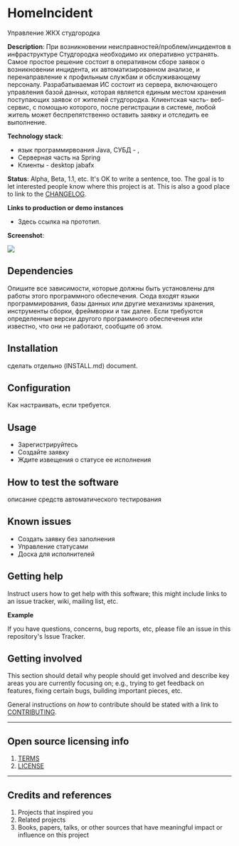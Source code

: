 # HomeIncident
Управление ЖКХ студгородка

**Description**:  При возникновении неисправностей/проблем/инцидентов в инфраструктуре Студгородка необходимо их оперативно устранять. Самое простое решение состоит в оперативном сборе заявок о возникновении инцидента, их автоматизированном анализе, и перенаправление к профильным службам и обслуживающему персоналу.
Разрабатываемая ИС состоит из сервера, включающего управления базой данных, которая является единым местом хранения поступающих заявок от жителей студгородка. 
Клиентская часть- веб-сервис, с помощью которого, после регистрации в системе, любой житель может беспрепятственно оставить заявку и отследить ее выполнение.



**Technology stack**:

  - язык программирвоания Java, СУБД - , 
  - Серверная часть на Spring
  - Клиенты - desktop jabafx

**Status**:  Alpha, Beta, 1.1, etc. It's OK to write a sentence, too. The goal is to let interested people know where this project is at. This is also a good place to link to the [CHANGELOG](CHANGELOG.md).

**Links to production or demo instances**
  - Здесь ссылка на прототип.


**Screenshot**: 

![](https://github.com/olgmina/HomeIncident/blob/e13dd8a99c4b09ae414eafff6859198a8c66d944/%D1%81%D0%BA%D1%80%D0%B8%D0%BD%D1%88%D0%BE%D1%82%20%D0%BF%D1%80%D0%BE%D1%82%D0%BE%D1%82%D0%B8%D0%BF%D0%B0.png)


## Dependencies

Опишите все зависимости, которые должны быть установлены для работы этого программного обеспечения. Сюда входят языки программирования, базы данных или другие механизмы хранения, инструменты сборки, фреймворки и так далее. Если требуются определенные версии другого программного обеспечения или известно, что они не работают, сообщите об этом.

## Installation

сделать отдельно (INSTALL.md) document.

## Configuration

Как настраивать, если требуется.

## Usage

- Зарегистрируйтесь
- Создайте заявку
- Ждите извещения о статусе ее исполнения

## How to test the software

описание средств автоматического тестирования

## Known issues

- Создать заявку без заполнения
- Управление статусами
- Доска для исполнителей

## Getting help

Instruct users how to get help with this software; this might include links to an issue tracker, wiki, mailing list, etc.

**Example**

If you have questions, concerns, bug reports, etc, please file an issue in this repository's Issue Tracker.

## Getting involved

This section should detail why people should get involved and describe key areas you are
currently focusing on; e.g., trying to get feedback on features, fixing certain bugs, building
important pieces, etc.

General instructions on _how_ to contribute should be stated with a link to [CONTRIBUTING](CONTRIBUTING.md).


----

## Open source licensing info
1. [TERMS](TERMS.md)
2. [LICENSE](LICENSE)


----

## Credits and references

1. Projects that inspired you
2. Related projects
3. Books, papers, talks, or other sources that have meaningful impact or influence on this project

